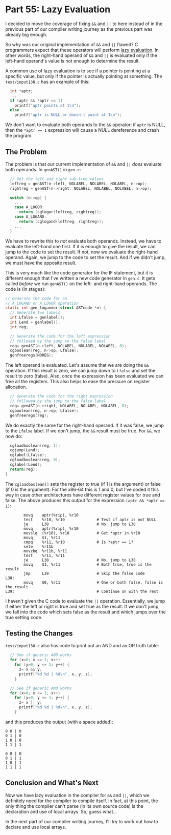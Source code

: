 # Part 55: Lazy Evaluation

I decided to move the coverage of fixing `&&` and `||` to here instead
of in the previous part of our compiler writing journey as the previous
part was already big enough.

So why was our original implementation of `&&` and `||` flawed?
C programmers expect that these operators will perform
[lazy evaluation](https://en.wikipedia.org/wiki/Lazy_evaluation).
In other words, the right-hand operand of `&&` and `||` is evaluated
only if the left-hand operand's value is not enough to determine the
result.

A common use of lazy evaluation is to see if a pointer is pointing at
a specific value, but only if the pointer is actually pointing at something.
The `test/input138.c` has an example of this:

```c
  int *aptr;
  ...
  if (aptr && *aptr == 1)
    printf("aptr points at 1\n");
  else
    printf("aptr is NULL or doesn't point at 1\n");
```

We don't want to evaluate both operands to the `&&` operator: if
`aptr` is NULL, then the `*aptr == 1` expression will cause a NULL
dereference and crash the program.

## The Problem

The problem is that our current implementation of `&&` and `||` *does*
evaluate both operands. In `genAST()` in `gen.c`:

```c
  // Get the left and right sub-tree values
  leftreg = genAST(n->left, NOLABEL, NOLABEL, NOLABEL, n->op);
  rightreg = genAST(n->right, NOLABEL, NOLABEL, NOLABEL, n->op);

  switch (n->op) {
    ...
    case A_LOGOR:
      return (cglogor(leftreg, rightreg));
    case A_LOGAND:
      return (cglogand(leftreg, rightreg));
    ...
  }
```

We have to rewrite this to *not* evaluate both operands. Instead,
we have to evaluate the left-hand one first. If it is enough to
give the result, we can jump to the code to set the result. If not,
now we evaluate the right-hand operand. Again, we jump to the
code to set the result. And if we didn't jump, we must have the
opposite result.

This is very much like the code generator for the IF statement, but it is
different enough that I've written a new code generator in `gen.c`.
It gets called *before* we run `genAST()` on the left- and right-hand
operands. The code is (in stages):

```c
// Generate the code for an
// A_LOGAND or A_LOGOR operation
static int gen_logandor(struct ASTnode *n) {
  // Generate two labels
  int Lfalse = genlabel();
  int Lend = genlabel();
  int reg;

  // Generate the code for the left expression
  // followed by the jump to the false label
  reg= genAST(n->left, NOLABEL, NOLABEL, NOLABEL, 0);
  cgboolean(reg, n->op, Lfalse);
  genfreeregs(NOREG);
```

The left operand is evaluated. Let's assume that we are doing the `&&`
operation. If this result is zero, we can jump down to `Lfalse` and
set the result to zero (false). Also, once the expression has been
evaluated we can free all the registers. This also helps to ease the
pressure on register allocation.

```c
  // Generate the code for the right expression
  // followed by the jump to the false label
  reg= genAST(n->right, NOLABEL, NOLABEL, NOLABEL, 0);
  cgboolean(reg, n->op, Lfalse);
  genfreeregs(reg);
```

We do exactly the same for the right-hand operand. If it was false, we
jump to the `Lfalse` label. If we don't jump, the `&&` result must be
true. For `&&`, we now do:

```c
  cgloadboolean(reg, 1);
  cgjump(Lend);
  cglabel(Lfalse);
  cgloadboolean(reg, 0);
  cglabel(Lend);
  return(reg);
}
```

The `cgloadboolean()` sets the register to true (if 1 is the argument) or
false (if 0 is the argument). For the x86-64 this is 1 and 0, but I've coded
it this way in case other architectures have different register values for
true and false. The above produces this output for the
expression `(aptr && *aptr == 1)`:

```
        movq    aptr(%rip), %r10
        test    %r10, %r10              # Test if aptr is not NULL
        je      L38                     # No, jump to L38
        movq    aptr(%rip), %r10
        movslq  (%r10), %r10            # Get *aptr in %r10
        movq    $1, %r11
        cmpq    %r11, %r10              # Is *aptr == 1?
        sete    %r11b
        movzbq  %r11b, %r11
        test    %r11, %r11
        je      L38                     # No, jump to L38
        movq    $1, %r11                # Both true, true is the result
        jmp     L39                     # Skip the false code
L38:
        movq    $0, %r11                # One or both false, false is the result
L39:                                    # Continue on with the rest
```

I haven't given the C code to evaluate the `||` operation. Essentially,
we jump if either the left or right is true and set true as the result.
If we don't jump, we fall into the code which sets false as the result
and which jumps over the true setting code.

## Testing the Changes

`test/input138.c` also has code to print out an AND and an OR truth table:

```c
  // See if generic AND works
  for (x=0; x <= 1; x++)
    for (y=0; y <= 1; y++) {
      z= x && y;
      printf("%d %d | %d\n", x, y, z);
    }

  // See if generic AND works
  for (x=0; x <= 1; x++)
    for (y=0; y <= 1; y++) {
      z= x || y;
      printf("%d %d | %d\n", x, y, z);
    }
```

and this produces the output (with a space added):

```
0 0 | 0
0 1 | 0
1 0 | 0
1 1 | 1

0 0 | 0
0 1 | 1
1 0 | 1
1 1 | 1
```

## Conclusion and What's Next

Now we have lazy evaluation in the compiler for `&&` and `||`, which we
definitely need for the compiler to compile itself. In fact, at this point,
the only thing the compiler can't parse (in its own source code) is the
declaration and use of local arrays. So, guess what...

In the next part of our compiler writing journey, I'll try to work out
how to declare and use local arrays.
